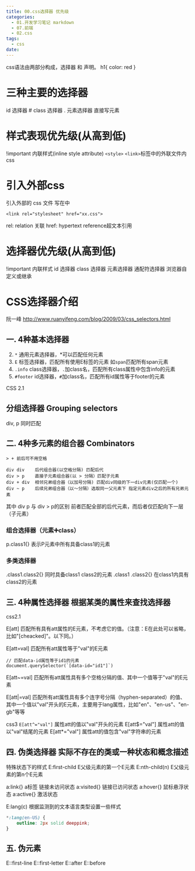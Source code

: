 ```yaml
---
title: 00.css选择器 优先级
categories:
  - 01.开发学习笔记 markdown
  - 07.前端
  - 02.css
tags:
  - css
date:
---
```

 
css语法由两部分构成，选择器 和 声明。
h1{ color: red }
 
 # 三种主要的选择器
id 选择器       #
class 选择器    .
元素选择器      直接写元素

# 样式表现优先级(从高到低)
!important
内联样式(inline style attribute)
`<style>`
`<link>`标签中的外联文件内css

# 引入外部css
引入外部的 css 文件 写在<head>中
```
<link rel="stylesheet" href="xx.css">
```
rel: relation 关联
href: hypertext reference超文本引用

# 选择器优先级(从高到低)
!important
内联样式
id 选择器
class 选择器
元素选择器
通配符选择器
浏览器自定义或继承

# CSS选择器介绍

阮一峰 http://www.ruanyifeng.com/blog/2009/03/css_selectors.html

## 一. 4种基本选择器
2. `*`	通用元素选择器，*可以匹配任何元素
3. `E`	标签选择器，匹配所有使用E标签的元素 如`span`匹配所有span元素
4. `.info`	class选择器，`.`加class名，匹配所有class属性中包含info的元素
5. `#footer`	id选择器，`#`加class名，匹配所有id属性等于footer的元素

CSS 2.1

## 分组选择器 Grouping selectors
div, p     同时匹配

## 二. 4种多元素的组合器 Combinators

```
> + 前后可不用空格

div div    后代组合器(以空格分隔) 匹配后代
div > p    直接子元素组合器(以 > 分隔）匹配子元素
div + div  相邻兄弟组合器（以加号分隔) 匹配div同级的下一div元素(仅匹配一个)
div ~ p    后续兄弟组合器（以～分隔）选取同一父元素下 指定元素div之后的所有兄弟元素
```

其中 div p 与 div > p的区别
前者匹配全部的后代元素，而后者仅匹配向下一层（子元素）

### 组合选择器（元素➕class）
p.class1{} 表示P元素中所有具备class1的元素

### 多类选择器
.class1.class2{}  同时具备class1 class2的元素
.class1 .class2{} 在class1内具有class2的元素


## 三.  4种属性选择器   根据某类的属性来查找选择器
css2.1

E[att]	匹配所有具有att属性的E元素，不考虑它的值。（注意：E在此处可以省略，比如"[cheacked]"。以下同。）

E[att=val]	 匹配所有att属性等于"val"的E元素
```
// 匹配data-id属性等于id1的元素
document.querySelector(`[data-id="id1"]`)
```
E[att~=val]	  匹配所有att属性具有多个空格分隔的值、其中一个值等于"val"的E元素

E[att|=val]	  匹配所有att属性具有多个连字号分隔（hyphen-separated）的值、其中一个值以"val"开头的E元素，主要用于lang属性，比如"en"、"en-us"、"en-gb"等等

css3
`E[att^="val"]`	属性att的值以"val"开头的元素
E[att$="val"]	属性att的值以"val"结尾的元素
E[att*="val"]	属性att的值包含"val"字符串的元素

## 四. 伪类选择器  实际不存在的类或一种状态和概念描述
特殊状态下的样式
E:first-child   E父级元素的第一个E元素
E:nth-child(n)  E父级元素的第n个E元素

a:link{}   a标签 链接未访问状态
a:visited{}   链接已访问状态
a:hover{}   鼠标悬浮状态
a:active{}   激活状态

E:lang(c) 根据监测到的文本语言类型设置一些样式
```css
*:lang(en-US) {
    outline: 2px solid deeppink;
}
```

## 五. 伪元素
E::first-line
E::first-letter
E::after
E::before

